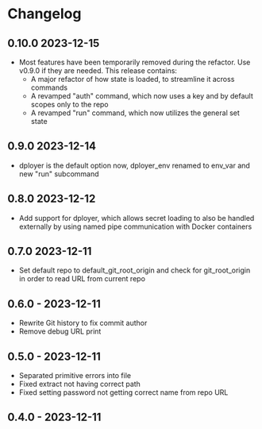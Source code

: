 # Changelog

## 0.10.0 2023-12-15

* Most features have been temporarily removed during the refactor. Use v0.9.0 if they are needed. This release contains:
    - A major refactor of how state is loaded, to streamline it across commands
    - A revamped "auth" command, which now uses a key and by default scopes only to the repo
    - A revamped "run" command, which now utilizes the general set state

## 0.9.0 2023-12-14

* dployer is the default option now, dployer_env renamed to env_var and new "run" subcommand

## 0.8.0 2023-12-12

* Add support for dployer, which allows secret loading to also be handled externally by using named pipe communication with Docker containers

## 0.7.0 2023-12-11

* Set default repo to default_git_root_origin and check for git_root_origin in order to read URL from current repo

## 0.6.0 - 2023-12-11

* Rewrite Git history to fix commit author
* Remove debug URL print

## 0.5.0 - 2023-12-11

* Separated primitive errors into file
* Fixed extract not having correct path
* Fixed setting password not getting correct name from repo URL

## 0.4.0 - 2023-12-11

